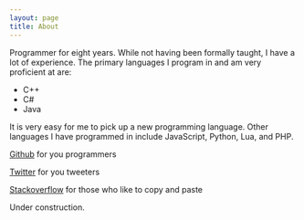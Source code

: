 ```yaml
---
layout: page
title: About
---
```


Programmer for eight years. While not having been formally taught, I have a lot of experience. The primary languages I program in and am very proficient at are:
* C++
* C#
* Java

It is very easy for me to pick up a new programming language. Other languages I have programmed in include JavaScript, Python, Lua, and PHP.

[Github](https://github.com/jamolnng) for you programmers

[Twitter](https://twitter.com/jamolnng) for you tweeters

[Stackoverflow](http://stackoverflow.com/users/1561291/jamolnng) for those who like to copy and paste

Under construction.
